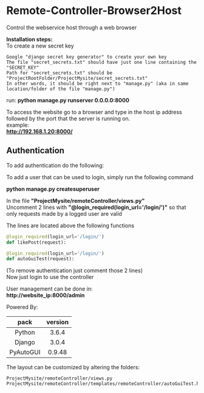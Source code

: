# Remote-Controller-Browser2Host
Control the webservice host through a web browser

<b>Installation steps:</b>\
To create a new secret key

```
Google "django secret key generator" to create your own key
The file "secret_secrets.txt" should have just one line containing the "SECRET_KEY"
Path for "secret_secrets.txt" should be "ProjectRootFolder/ProjectMysite/secret_secrets.txt"
In other words, it should be right next to "manage.py" (aka in same location/folder of the file "manage.py")
```

run: <b>python manage.py runserver 0.0.0.0:8000</b>

To access the website go to a browser and type in the host ip address followed by the port that the server is running on.\
example:\
<b>http://192.168.1.20:8000/</b>

## Authentication 

To add authentication do the following:

To add a user that can be used to login, simply run the following command

<b>python manage.py createsuperuser</b>

In the file <b>"ProjectMysite/remoteController/views.py" </b> \
Uncomment 2 lines with <b>"@login_required(login_url='/login/')"</b> so that only requests made by a logged user are valid

The lines are located above the following functions

```python
@login_required(login_url='/login/')
def likePost(request):

@login_required(login_url='/login/')
def autoGuiTest(request):
```
(To remove authentication just comment those 2 lines)\
Now just login to use the controller

User management can be done in:\
<b>http://website_ip:8000/admin</b>

Powered By:

pack | version
:---: | :---:
Python | 3.6.4
Django | 3.0.4
PyAutoGUI | 0.9.48

The layout can be customized by altering the folders:
```
ProjectMysite/remoteController/views.py
ProjectMysite/remoteController/templates/remoteController/autoGuiTest.html
```
